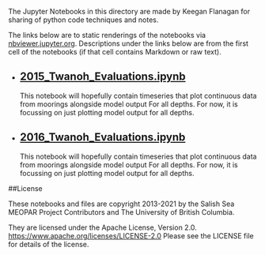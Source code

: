 The Jupyter Notebooks in this directory are made by Keegan Flanagan
for sharing of python code techniques and notes.

The links below are to static renderings of the notebooks via
[nbviewer.jupyter.org](https://nbviewer.jupyter.org/).
Descriptions under the links below are from the first cell of the notebooks
(if that cell contains Markdown or raw text).

* ## [2015_Twanoh_Evaluations.ipynb](https://nbviewer.jupyter.org/github/SalishSeaCast/analysis-keegan/blob/master/notebooks/Evaluations/Continuous_Timeseries/All_Depths_ORCA/Twanoh/201905_Hindcast/2015_Twanoh_Evaluations.ipynb)  
    
    This notebook will hopefully contain timeseries that plot continuous data from moorings alongside model output For all depths. For now, it is focussing on just plotting model output for all depths. 

* ## [2016_Twanoh_Evaluations.ipynb](https://nbviewer.jupyter.org/github/SalishSeaCast/analysis-keegan/blob/master/notebooks/Evaluations/Continuous_Timeseries/All_Depths_ORCA/Twanoh/201905_Hindcast/2016_Twanoh_Evaluations.ipynb)  
    
    This notebook will hopefully contain timeseries that plot continuous data from moorings alongside model output For all depths. For now, it is focussing on just plotting model output for all depths. 


##License

These notebooks and files are copyright 2013-2021
by the Salish Sea MEOPAR Project Contributors
and The University of British Columbia.

They are licensed under the Apache License, Version 2.0.
https://www.apache.org/licenses/LICENSE-2.0
Please see the LICENSE file for details of the license.
